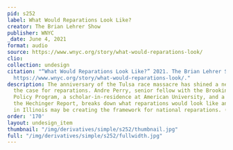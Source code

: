 ```yaml
---
pid: s252
label: What Would Reparations Look Like?
creator: The Brian Lehrer Show
publisher: WNYC
_date: June 4, 2021
format: audio
source: https://www.wnyc.org/story/what-would-reparations-look/
clio:
collection: undesign
citation: "“What Would Reparations Look Like?” 2021. The Brian Lehrer Show. WNYC.
  https://www.wnyc.org/story/what-would-reparations-look/."
description: The anniversary of the Tulsa race massacre has shined a new light on
  the case for reparations. Andre Perry, senior fellow with the Brookings Metropolitan
  Policy Program, a scholar-in-residence at American University, and a columnist for
  the Hechinger Report, breaks down what reparations would look like and how a town
  in Illinois may be creating the framework for national reparations. (WNYC)
order: '170'
layout: undesign_item
thumbnail: "/img/derivatives/simple/s252/thumbnail.jpg"
full: "/img/derivatives/simple/s252/fullwidth.jpg"
---
```

